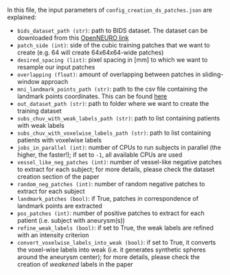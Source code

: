 In this file,  the input parameters of `config_creation_ds_patches.json` are explained:

- `bids_dataset_path (str)`: path to BIDS dataset. The dataset can be downloaded from this [OpenNEURO link](https://openneuro.org/datasets/ds003821/versions/1.0.0)
- `patch_side (int)`: side of the cubic training patches that we want to create (e.g. 64 will create 64x64x64-wide patches)
- `desired_spacing (list)`: pixel spacing in [mm] to which we want to resample our input patches
- `overlapping (float)`: amount of overlapping between patches in sliding-window approach
- `mni_landmark_points_path (str)`: path to the csv file containing the landmark points coordinates. This can be found [here](https://github.com/connectomicslab/Aneurysm_Detection/blob/main/extra_files/Landmarks_LPS_mm_Dec_05_2020.csv)
- `out_dataset_path (str)`: path to folder where we want to create the training dataset
- `subs_chuv_with_weak_labels_path (str)`: path to list containing patients with weak labels
- `subs_chuv_with_voxelwise_labels_path (str)`: path to list containing patients with voxelwise labels
- `jobs_in_parallel (int)`: number of CPUs to run subjects in parallel (the higher, the faster!); if set to `-1`, all available CPUs are used
- `vessel_like_neg_patches (int)`: number of vessel-like negative patches to extract for each subject; for more details, please check the dataset creation section of the paper
- `random_neg_patches (int)`: number of random negative patches to extract for each subject
- `landmark_patches (bool)`:  if True, patches in correspondence of landmark points are extracted
- `pos_patches (int)`: number of positive patches to extract for each patient (i.e. subject with aneurysm(s))
- `refine_weak_labels (bool)`: if set to True, the weak labels are refined with an intensity criterion
- `convert_voxelwise_labels_into_weak (bool)`: if set to True, it converts the voxel-wise labels into weak (i.e. it generates synthetic spheres around the aneurysm center); for more details, please check the creation of *weakened* labels in the paper
